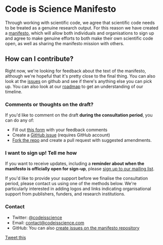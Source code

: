 # Code is Science Manifesto

Through working with scientific code, we agree that scientific code needs to be treated as a genuine research output. For this reason we have created a [manifesto](manifesto.md), which will allow both individuals and organisations to sign up and agree to make genuine efforts to both make their own scientific code open, as well as sharing the manifesto mission with others. 

## How can I contribute? 

Right now, we're looking for feedback about the text of the manifesto, although we're hopeful that it's pretty close to the final thing. You can also look at the [issues](https://github.com/codeisscience/manifesto/issues/) on github and see if there's anything else you can pick up. You can also look at our [roadmap](roadmap.md) to get an understanding of our timeline. 

### Comments or thoughts on the draft?

If you'd like to comment on the draft **during the consultation period**, you can do any of:

- Fill out [this form](https://goo.gl/forms/dgvUjzkEYJqJJJrx2) with your feedback comments
- Create a [GitHub issue](https://github.com/codeisscience/manifesto/issues/new?title=[Manifesto%20Comment]) (requires GitHub account)
- [Fork the repo](https://github.com/codeisscience/manifesto/fork) and create a pull request with suggested amendments. 

### I want to sign up! Tell me how

If you want to receive updates, including a **reminder about when the manifesto is officially open for sign-up**, please [sign up to our mailing list](https://docs.google.com/forms/d/17scFPijhXh3dQzmk4yJEL9gijaPRLYFKvuNTqFV_e04/viewform?edit_requested=true).

If you'd like to provide your support before we finalise the consultation period, please contact us using one of the methods below. We're particularly interested in adding logos and links indicating organisational support from publishers, funders, and research institutions.

### Contact

- Twitter: [@codeisscience](https://twitter.com/codeisscience/)
- Email: contact@codeisscience.com
- GitHub: You can also [create issues on the manifesto repository](https://github.com/codeisscience/manifesto/issues/new?title=[Manifesto%20Comment])


[Tweet this](https://twitter.com/intent/tweet?ref_src=twsrc%5Etfw&related=%40codeisscience&text=I%20adhere%20to%20the%20%22Code%20is%20Science%22%20manifesto%20via%20%40codeisscience%20https%3A%2F%2Fcodeisscience.github.io%2Fmanifesto%2Fmanifesto%2C%20so%20can%20you%20too!&tw_p=tweetbutton&url=file%3A%2F%2F%2Fh%2Fk%2Findex.html)

